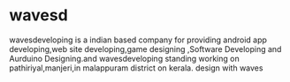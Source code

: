 # wavesd
wavesdeveloping is a indian based company for providing android app developing,web site developing,game designing ,Software Developing and Aurduino Designing.and wavesdeveloping standing working on pathiriyal,manjeri,in malappuram district on kerala.
design with waves
